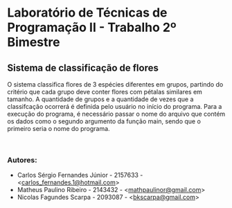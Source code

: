 # Laboratório de Técnicas de Programação II - Trabalho 2º Bimestre

## Sistema de classificação de flores
O sistema classifica flores de 3 espécies diferentes em grupos, partindo do critério que cada grupo deve conter flores com pétalas similares em tamanho.
A quantidade de grupos e a quantidade de vezes que a classifcação ocorrerá é definida pelo usuário no início do programa.
Para a execução do programa, é necessário passar o nome do arquivo que contém os dados como o segundo argumento da função main, sendo que o primeiro seria o nome do programa.

&nbsp;
### Autores:
- Carlos Sérgio Fernandes Júnior - 2157633 - <[carlos_fernandes.1@hotmail.com](https://github.com/Carlost65)>
- Matheus Paulino Ribeiro - 2143432 - <[mathpaulinor@gmail.com](https://github.com/Matheus2237)>
- Nicolas Fagundes Scarpa - 2093087 - <[bkscarpa@gmail.com](https://github.com/nicuis)>